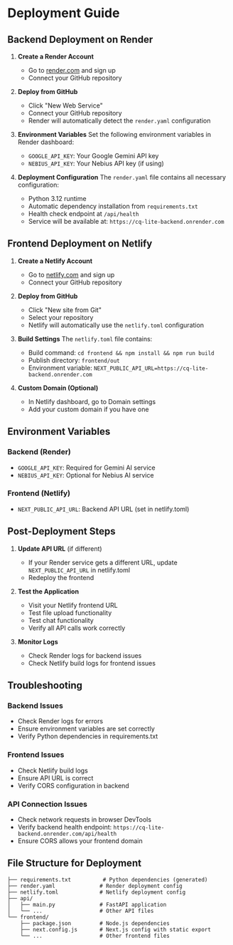 # Deployment Guide

## Backend Deployment on Render

1. **Create a Render Account**
   - Go to [render.com](https://render.com) and sign up
   - Connect your GitHub repository

2. **Deploy from GitHub**
   - Click "New Web Service"
   - Connect your GitHub repository
   - Render will automatically detect the `render.yaml` configuration

3. **Environment Variables**
   Set the following environment variables in Render dashboard:
   - `GOOGLE_API_KEY`: Your Google Gemini API key
   - `NEBIUS_API_KEY`: Your Nebius API key (if using)

4. **Deployment Configuration**
   The `render.yaml` file contains all necessary configuration:
   - Python 3.12 runtime
   - Automatic dependency installation from `requirements.txt`
   - Health check endpoint at `/api/health`
   - Service will be available at: `https://cq-lite-backend.onrender.com`

## Frontend Deployment on Netlify

1. **Create a Netlify Account**
   - Go to [netlify.com](https://netlify.com) and sign up
   - Connect your GitHub repository

2. **Deploy from GitHub**
   - Click "New site from Git"
   - Select your repository
   - Netlify will automatically use the `netlify.toml` configuration

3. **Build Settings**
   The `netlify.toml` file contains:
   - Build command: `cd frontend && npm install && npm run build`
   - Publish directory: `frontend/out`
   - Environment variable: `NEXT_PUBLIC_API_URL=https://cq-lite-backend.onrender.com`

4. **Custom Domain (Optional)**
   - In Netlify dashboard, go to Domain settings
   - Add your custom domain if you have one

## Environment Variables

### Backend (Render)
- `GOOGLE_API_KEY`: Required for Gemini AI service
- `NEBIUS_API_KEY`: Optional for Nebius AI service

### Frontend (Netlify)
- `NEXT_PUBLIC_API_URL`: Backend API URL (set in netlify.toml)

## Post-Deployment Steps

1. **Update API URL** (if different)
   - If your Render service gets a different URL, update `NEXT_PUBLIC_API_URL` in netlify.toml
   - Redeploy the frontend

2. **Test the Application**
   - Visit your Netlify frontend URL
   - Test file upload functionality
   - Test chat functionality
   - Verify all API calls work correctly

3. **Monitor Logs**
   - Check Render logs for backend issues
   - Check Netlify build logs for frontend issues

## Troubleshooting

### Backend Issues
- Check Render logs for errors
- Ensure environment variables are set correctly
- Verify Python dependencies in requirements.txt

### Frontend Issues
- Check Netlify build logs
- Ensure API URL is correct
- Verify CORS configuration in backend

### API Connection Issues
- Check network requests in browser DevTools
- Verify backend health endpoint: `https://cq-lite-backend.onrender.com/api/health`
- Ensure CORS allows your frontend domain

## File Structure for Deployment

```
├── requirements.txt          # Python dependencies (generated)
├── render.yaml              # Render deployment config
├── netlify.toml             # Netlify deployment config
├── api/
│   ├── main.py              # FastAPI application
│   └── ...                  # Other API files
└── frontend/
    ├── package.json         # Node.js dependencies
    ├── next.config.js       # Next.js config with static export
    └── ...                  # Other frontend files
```